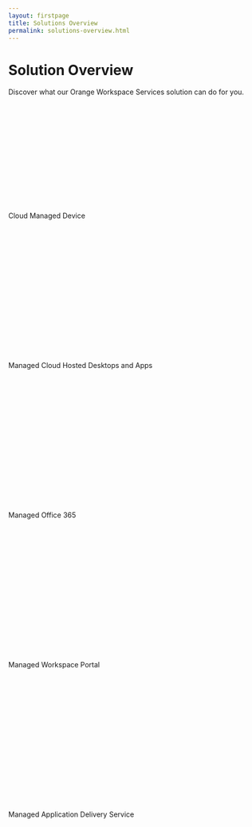 ```yaml
---
layout: firstpage
title: Solutions Overview
permalink: solutions-overview.html
---
```


<style type="text/css">
    
.jumbotron-height {
        height: 300px;
    }

    .bgimg1 {
        background-image: url('../images/managed-cloud-hosted-desktops-and-apps-bg.png');
        background-position: center;
        background-size: cover;
        background-repeat: no-repeat
    }
</style>

<div class="jumbotron jumbotron-height">
    <div class="container">
        <h1>Solution Overview</h1>
        <p></p>        
        <p>Discover what our Orange Workspace Services solution can do for you.</p>
    </div>
</div>

<!-- Cloud Managed Device -->

<div class="jumbotron jumbotron-height">
    <div class="container">
        <div class="col-md-6">
            <h7 class="header-light regular-pad">Cloud Managed Device</h7>
        </div>
        <div class="col-md-6">
        </div>
    </div>
</div>

<!-- Managed Cloud Hosted Desktops and Apps -->

<div class="jumbotron jumbotron-height bgimg1">
    <div class="container">
        <div class="col-md-6">
        </div>
        <div class="col-md-6 text-right">
            <h7 class="header-light regular-pad">Managed Cloud Hosted Desktops and Apps</h7>
        </div>
    </div>
</div>

<!-- Managed Office 365  -->

<div class="jumbotron jumbotron-height">
    <div class="container">
        <div class="col-md-6">
            <h7 class="header-light regular-pad">Managed Office 365</h7>
        </div>
        <div class="col-md-6">
        </div>
    </div>
</div>

<!-- Managed Workspace Portal -->

<div class="jumbotron jumbotron-height">
    <div class="container">
        <div class="col-md-6">
        </div>
        <div class="col-md-6 text-right">
            <h7 class="header-light regular-pad">Managed Workspace Portal</h7>
        </div>
    </div>
</div>


<!-- Managed Application Delivery Service  -->

<div class="jumbotron jumbotron-height">
    <div class="container">
        <div class="col-md-6">
            <h7 class="header-light regular-pad">Managed Application Delivery Service</h7>
        </div>
        <div class="col-md-6">
        </div>
    </div>
</div>